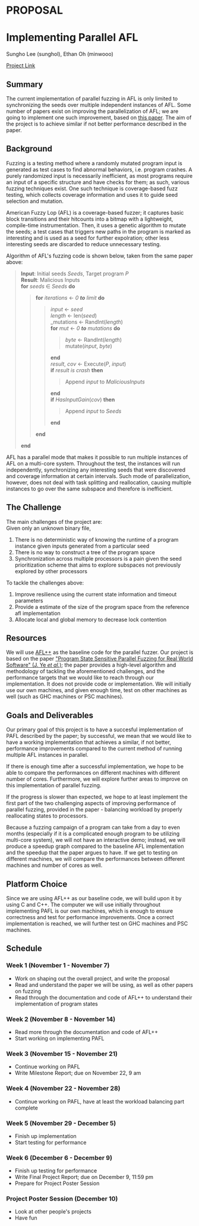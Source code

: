 # PROPOSAL

# Implementing Parallel AFL

Sungho Lee (sunghol), Ethan Oh (minwooo)

[Project Link](https://github.com/sunghol-ece/418-final-project)

## Summary

The current implementation of parallel fuzzing in AFL is only limited to synchronizing the seeds over multiple independent instances of AFL. Some number of papers exist on improving the parallelization of AFL; we are going to implement one such improvement, based on [this paper](https://ieeexplore.ieee.org/stamp/stamp.jsp?tp=&arnumber=8668503). The aim of the project is to achieve similar if not better performance described in the paper.

## Background

Fuzzing is a testing method where a randomly mutated program input is generated as test cases to find abnormal behaviors, i.e. program crashes. A purely randomized input is necessarily inefficient, as most programs require an input of a specific structure and have checks for them; as such, various fuzzing techniques exist. One such technique is coverage-based fuzz testing, which collects coverage information and uses it to guide seed selection and mutation.

American Fuzzy Lop (AFL) is a coverage-based fuzzer; it captures basic block transitions and their hitcounts into a bitmap with a lightweight, compile-time instrumentation. Then, it uses a genetic algorithm to mutate the seeds; a test cases that triggers new paths in the program is marked as interesting and is used as a seed for further expolration; other less interesting seeds are discarded to reduce unnecessary testing.

Algorithm of AFL's fuzzing code is shown below, taken from the same paper above:

> __Input__: Initial seeds _Seeds_, Target program _P_  
> __Result__: Malicious Inputs  
> __for__ _seeds_ ∈ _Seeds_ __do__  
>> __for__ _iterations_ ← _0_ ___to___ _limit_ __do__  
>>> _input_ ← _seed_  
>>> _length_ ← len(_seed_)  
>>> _mutations ← RandInt(_length_)  
>>> __for__ _mut_ ← _0_ ___to___ _mutations_ __do__  
>>>> _byte_ ← RandInt(_length_)  
>>>> mutate(_input_, _byte_)  
>>>
>>> __end__  
>>> _result_, _cov_ ← Execute(_P_, _input_)  
>>> __if__ _result is crash_ __then__  
>>>> Append _input_ to _MaliciousInputs_
>>>
>>> __end__  
>>> __if__ _HasInputGain_(_cov_) __then__
>>>> Append _input_ to _Seeds_
>>>
>>> __end__  
>>
>> __end__  
>
> __end__

AFL has a parallel mode that makes it possible to run multiple instances of AFL on a multi-core system. Throughout the test, the instances will run independently, synchronizing any interesting seeds that were discovered and coverage information at certain intervals. Such mode of parallelization, however, does not deal with task splitting and reallocation, causing multiple instances to go over the same subspace and therefore is inefficient.

## The Challenge

The main challenges of the project are: \
Given only an unknown binary file,
1. There is no deterministic way of knowing the runtime of a program instance given inputs generated from a particular seed
2. There is no way to construct a tree of the program space
3. Synchronization across multiple processors is a pain given the seed prioritization scheme that aims to explore subspaces not previously explored by other processors

To tackle the challenges above: 
1. Improve resilience using the current state information and timeout parameters
2. Provide a estimate of the size of the program space from the reference afl implementation
3. Allocate local and global memory to decrease lock contention

## Resources

We will use [AFL++](https://github.com/AFLplusplus/AFLplusplus) as the baseline code for the parallel fuzzer. Our project is based on the paper ["Program State Sensitive Parallel Fuzzing for Real World Software"  (J. Ye _et al._)](https://ieeexplore.ieee.org/stamp/stamp.jsp?tp=&arnumber=8668503); the paper provides a high-level algorithm and methodology of tackling the aforementioned challenges, and the performance targets that we would like to reach through our implementation. It does not provide code or implementation. We will initially use our own machines, and given enough time, test on other machines as well (such as GHC machines or PSC machines).

## Goals and Deliverables

Our primary goal of this project is to have a succesful implementation of PAFL described by the paper; by successful, we mean that we would like to have a working implementation that achieves a similar, if not better, performance improvements compared to the current method of running multiple AFL instances in parallel.

If there is enough time after a successful implementation, we hope to be able to compare the performances on different machines with different number of cores. Furthermore, we will explore further areas to improve on this implementation of parallel fuzzing.

If the progress is slower than expected, we hope to at least implement the first part of the two challenging aspects of improving performance of parallel fuzzing, provided in the paper - balancing workload by properly reallocating states to processors.

Because a fuzzing campaign of a program can take from a day to even months (especially if it is a complicated enough program to be utilizing multi-core system), we will not have an interactive demo; instead, we will produce a speedup graph compared to the baseline AFL implementation and the speedup that the paper argues to have. If we get to testing on different machines, we will compare the performances between different machines and number of cores as well.

## Platform Choice

Since we are using AFL++ as our baseline code, we will build upon it by using C and C++. The computer we will use initially throughout implementing PAFL is our own machines, which is enough to ensure correctness and test for performance improvements. Once a correct implementation is reached, we will further test on GHC machines and PSC machines.

## Schedule

### Week 1 (November 1 - November 7)

- Work on shaping out the overall project, and write the proposal
- Read and understand the paper we will be using, as well as other papers on fuzzing
- Read through the documentation and code of AFL++ to understand their implementation of program states

### Week 2 (November 8 - November 14)

- Read more through the documentation and code of AFL++
- Start working on implementing PAFL

### Week 3 (November 15 - November 21)

- Continue working on PAFL
- Write Milestone Report; due on November 22, 9 am

### Week 4 (November 22 - November 28)

- Continue working on PAFL, have at least the workload balancing part complete

### Week 5 (November 29 - December 5)

- Finish up implementation
- Start testing for performance

### Week 6 (December 6 - December 9)

- Finish up testing for performance
- Write Final Project Report; due on December 9, 11:59 pm
- Prepare for Project Poster Session

### Project Poster Session (December 10)

- Look at other people's projects
- Have fun
